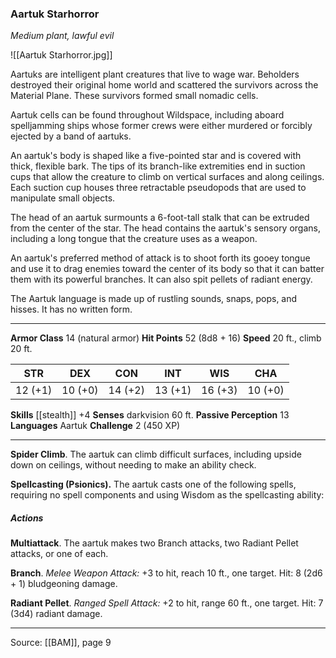 ### Aartuk Starhorror
_Medium plant, lawful evil_

![[Aartuk Starhorror.jpg]]

Aartuks are intelligent plant creatures that live to wage war. Beholders destroyed their original home world and scattered the survivors across the Material Plane. These survivors formed small nomadic cells.

Aartuk cells can be found throughout Wildspace, including aboard spelljamming ships whose former crews were either murdered or forcibly ejected by a band of aartuks.

An aartuk's body is shaped like a five-pointed star and is covered with thick, flexible bark. The tips of its branch-like extremities end in suction cups that allow the creature to climb on vertical surfaces and along ceilings. Each suction cup houses three retractable pseudopods that are used to manipulate small objects.

The head of an aartuk surmounts a 6-foot-tall stalk that can be extruded from the center of the star. The head contains the aartuk's sensory organs, including a long tongue that the creature uses as a weapon.

An aartuk's preferred method of attack is to shoot forth its gooey tongue and use it to drag enemies toward the center of its body so that it can batter them with its powerful branches. It can also spit pellets of radiant energy.

The Aartuk language is made up of rustling sounds, snaps, pops, and hisses. It has no written form.




---

**Armor Class** 14 (natural armor)
**Hit Points** 52 (8d8 + 16)
**Speed** 20 ft., climb 20 ft.

| STR     | DEX     | CON     | INT     | WIS     | CHA     |
|---------|---------|---------|---------|---------|---------|
| 12 (+1) | 10 (+0) | 14 (+2) | 13 (+1) | 16 (+3) | 10 (+0) |

**Skills** [[stealth]] +4
**Senses** darkvision 60 ft.
**Passive Perception** 13
**Languages** Aartuk
**Challenge** 2 (450 XP)

---

**Spider Climb**. The aartuk can climb difficult surfaces, including upside down on ceilings, without needing to make an ability check.

**Spellcasting (Psionics).** The aartuk casts one of the following spells, requiring no spell components and using Wisdom as the spellcasting ability:

##### Actions
**Multiattack**. The aartuk makes two Branch attacks, two Radiant Pellet attacks, or one of each.

**Branch**. _Melee Weapon Attack:_ +3 to hit, reach 10 ft., one target. Hit: 8 (2d6 + 1) bludgeoning damage.

**Radiant Pellet**. _Ranged Spell Attack:_ +2 to hit, range 60 ft., one target. Hit: 7 (3d4) radiant damage.


---

Source: [[BAM]], page 9